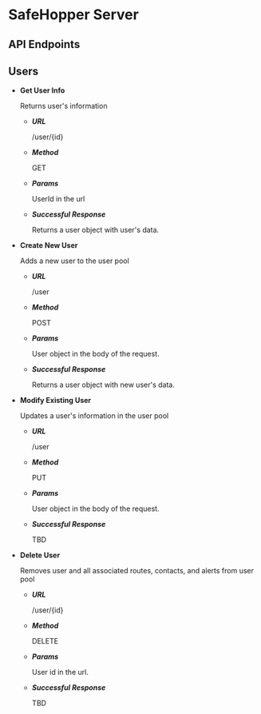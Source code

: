 # SafeHopper Server
## API Endpoints

**Users**
----
* **Get User Info**

  Returns user's information

  * ***URL***

    /user/{id}
  
  * ***Method***

    GET
  
  * ***Params***
    
    UserId in the url
    
  * ***Successful Response***
    
    Returns a user object with user's data.

* **Create New User**

  Adds a new user to the user pool

  * ***URL***

    /user
  
  * ***Method***

    POST
  
  * ***Params***
    
    User object in the body of the request.
    
  * ***Successful Response***
    
    Returns a user object with new user's data.
    
* **Modify Existing User**

  Updates a user's information in the user pool

  * ***URL***

    /user
  
  * ***Method***

    PUT
  
  * ***Params***
    
    User object in the body of the request.
    
  * ***Successful Response***
    
    TBD
    
* **Delete User**

  Removes user and all associated routes, contacts, and alerts from user pool

  * ***URL***

    /user/{id}
  
  * ***Method***

    DELETE
  
  * ***Params***
    
    User id in the url.
    
  * ***Successful Response***
    
    TBD
